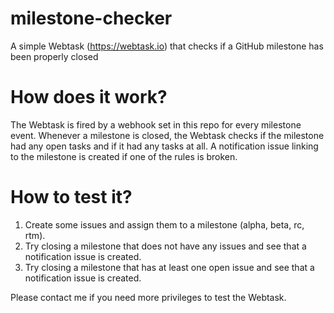 # milestone-checker

A simple Webtask (https://webtask.io) that checks if a GitHub milestone has been properly closed

# How does it work?

The Webtask is fired by a webhook set in this repo for every milestone event. Whenever a milestone is closed, the Webtask checks if the milestone had any open tasks and if it had any tasks at all. A notification issue linking to the milestone is created if one of the rules is broken.

# How to test it?

1. Create some issues and assign them to a milestone (alpha, beta, rc, rtm).
1. Try closing a milestone that does not have any issues and see that a notification issue is created.
1. Try closing a milestone that has at least one open issue and see that a notification issue is created.

Please contact me if you need more privileges to test the Webtask.
